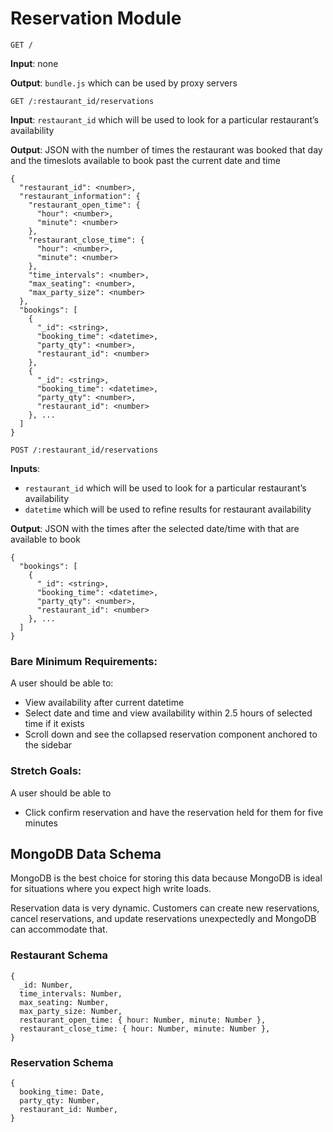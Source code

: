 # Reservation Module

`GET /`

**Input**: none

**Output**: `bundle.js` which can be used by proxy servers

`GET /:restaurant_id/reservations`

**Input**: `restaurant_id` which will be used to look for a particular restaurant’s availability

**Output**: JSON with the number of times the restaurant was booked that day and the timeslots available to book past the current date and time

```
{
  "restaurant_id": <number>,
  "restaurant_information": {
    "restaurant_open_time": {
      "hour": <number>,
      "minute": <number>
    },
    "restaurant_close_time": {
      "hour": <number>,
      "minute": <number>
    },
    "time_intervals": <number>,
    "max_seating": <number>,
    "max_party_size": <number>
  },
  "bookings": [
    {
      "_id": <string>,
      "booking_time": <datetime>,
      "party_qty": <number>,
      "restaurant_id": <number>
    },
    {
      "_id": <string>,
      "booking_time": <datetime>,
      "party_qty": <number>,
      "restaurant_id": <number>
    }, ...
  ]
}
```

`POST /:restaurant_id/reservations`

**Inputs**: 
- `restaurant_id` which will be used to look for a particular restaurant’s availability
- `datetime` which will be used to refine results for restaurant availability

**Output**: JSON with the times after the selected date/time with that are available to book
```
{
  "bookings": [
    {
      "_id": <string>,
      "booking_time": <datetime>,
      "party_qty": <number>,
      "restaurant_id": <number>
    }, ...
  ]
}
```
### Bare Minimum Requirements: 

A user should be able to:
- View availability after current datetime
- Select date and time and view availability within 2.5 hours of selected time if it exists
- Scroll down and see the collapsed reservation component anchored to the sidebar

### Stretch Goals:

A user should be able to
- Click confirm reservation and have the reservation held for them for five minutes

## MongoDB Data Schema
MongoDB is the best choice for storing this data because  MongoDB is ideal for situations where you expect high write loads.

Reservation data is very dynamic. Customers can create new reservations, cancel reservations, and update reservations unexpectedly and MongoDB can accommodate that.


### Restaurant Schema
```
{
  _id: Number,
  time_intervals: Number,
  max_seating: Number,
  max_party_size: Number,
  restaurant_open_time: { hour: Number, minute: Number },
  restaurant_close_time: { hour: Number, minute: Number },
}
```

### Reservation Schema
```
{
  booking_time: Date,
  party_qty: Number,
  restaurant_id: Number,
}
```

